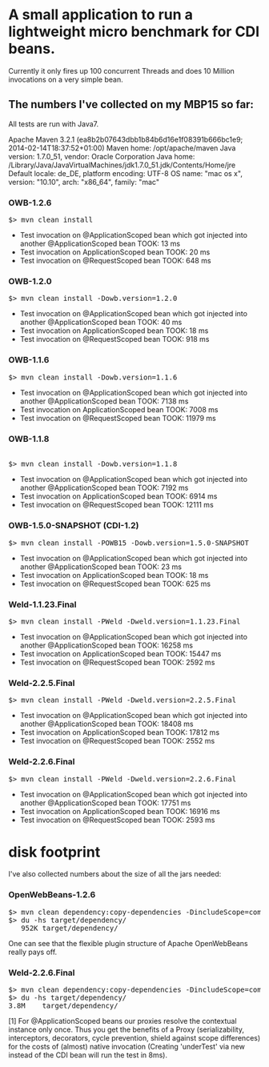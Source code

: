 # A small application to run a lightweight micro benchmark for CDI beans.

Currently it only fires up 100 concurrent Threads and does 10 Million invocations on a very simple bean.


## The numbers I've collected on my MBP15 so far:

All tests are run with Java7.

Apache Maven 3.2.1 (ea8b2b07643dbb1b84b6d16e1f08391b666bc1e9; 2014-02-14T18:37:52+01:00)
Maven home: /opt/apache/maven
Java version: 1.7.0_51, vendor: Oracle Corporation
Java home: /Library/Java/JavaVirtualMachines/jdk1.7.0_51.jdk/Contents/Home/jre
Default locale: de_DE, platform encoding: UTF-8
OS name: "mac os x", version: "10.10", arch: "x86_64", family: "mac"
 
### OWB-1.2.6
<pre>$> mvn clean install</pre>
* Test invocation on @ApplicationScoped bean which got injected into another @ApplicationScoped bean TOOK: 13 ms
* Test invocation on ApplicationScoped bean TOOK: 20 ms
* Test invocation on @RequestScoped bean TOOK: 648 ms

### OWB-1.2.0
<pre>$> mvn clean install -Dowb.version=1.2.0</pre>
* Test invocation on @ApplicationScoped bean which got injected into another @ApplicationScoped bean TOOK: 40 ms
* Test invocation on ApplicationScoped bean TOOK: 18 ms
* Test invocation on @RequestScoped bean TOOK: 918 ms

### OWB-1.1.6
<pre>$> mvn clean install -Dowb.version=1.1.6</pre>
* Test invocation on @ApplicationScoped bean which got injected into another @ApplicationScoped bean TOOK: 7138 ms
* Test invocation on ApplicationScoped bean TOOK: 7008 ms
* Test invocation on @RequestScoped bean TOOK: 11979 ms

### OWB-1.1.8<pre>
<pre>$> mvn clean install -Dowb.version=1.1.8</pre>
* Test invocation on @ApplicationScoped bean which got injected into another @ApplicationScoped bean TOOK: 7192 ms
* Test invocation on ApplicationScoped bean TOOK: 6914 ms
* Test invocation on @RequestScoped bean TOOK: 12111 ms

### OWB-1.5.0-SNAPSHOT (CDI-1.2)
<pre>$> mvn clean install -POWB15 -Dowb.version=1.5.0-SNAPSHOT</pre>
* Test invocation on @ApplicationScoped bean which got injected into another @ApplicationScoped bean TOOK: 23 ms
* Test invocation on ApplicationScoped bean TOOK: 18 ms
* Test invocation on @RequestScoped bean TOOK: 625 ms

### Weld-1.1.23.Final
<pre>$> mvn clean install -PWeld -Dweld.version=1.1.23.Final</pre>
* Test invocation on @ApplicationScoped bean which got injected into another @ApplicationScoped bean TOOK: 16258 ms
* Test invocation on ApplicationScoped bean TOOK: 15447 ms
* Test invocation on @RequestScoped bean TOOK: 2592 ms

### Weld-2.2.5.Final
<pre>$> mvn clean install -PWeld -Dweld.version=2.2.5.Final</pre>
* Test invocation on @ApplicationScoped bean which got injected into another @ApplicationScoped bean TOOK: 18408 ms
* Test invocation on ApplicationScoped bean TOOK: 17812 ms
* Test invocation on @RequestScoped bean TOOK: 2552 ms

### Weld-2.2.6.Final
<pre>$> mvn clean install -PWeld -Dweld.version=2.2.6.Final</pre>
* Test invocation on @ApplicationScoped bean which got injected into another @ApplicationScoped bean TOOK: 17751 ms
* Test invocation on ApplicationScoped bean TOOK: 16916 ms
* Test invocation on @RequestScoped bean TOOK: 2593 ms



# disk footprint

I've also collected numbers about the size of all the jars needed:

### OpenWebBeans-1.2.6

<pre>
$> mvn clean dependency:copy-dependencies -DincludeScope=compile
$> du -hs target/dependency/
   952K target/dependency/
</pre>

One can see that the flexible plugin structure of Apache OpenWebBeans really pays off.

### Weld-2.2.6.Final

<pre>
$> mvn clean dependency:copy-dependencies -DincludeScope=compile -PWeld
$> du -hs target/dependency/
3.8M    target/dependency/
</pre>


[1] For @ApplicationScoped beans our proxies resolve the contextual instance only once. 
Thus you get the benefits of a Proxy (serializability, interceptors, decorators, cycle prevention, shield against scope differences)
for the costs of (almost) native invocation (Creating 'underTest' via new instead of the CDI bean will run the test in 8ms). 